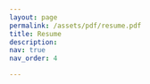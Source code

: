 ```yaml
---
layout: page
permalink: /assets/pdf/resume.pdf
title: Resume
description: 
nav: true
nav_order: 4

---
```

